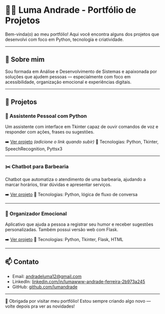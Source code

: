 # 👩‍💻 Luma Andrade - Portfólio de Projetos

Bem-vinda(o) ao meu portfólio! Aqui você encontra alguns dos projetos que desenvolvi com foco em Python, tecnologia e criatividade.

---

## 🌟 Sobre mim

Sou formada em Análise e Desenvolvimento de Sistemas e apaixonada por soluções que ajudem pessoas — especialmente com foco em acessibilidade, organização emocional e experiências digitais.

---

## 🚀 Projetos

### 💬 Assistente Pessoal com Python

Um assistente com interface em Tkinter capaz de ouvir comandos de voz e responder com ações, frases ou sugestões.

➡️ [Ver projeto](#) *(adicione o link quando subir)*
📌 Tecnologias: Python, Tkinter, SpeechRecognition, Pyttsx3

---

### ✂️ Chatbot para Barbearia

Chatbot que automatiza o atendimento de uma barbearia, ajudando a marcar horários, tirar dúvidas e apresentar serviços.

➡️ [Ver projeto](#)
📌 Tecnologias: Python, lógica de fluxo de conversa

---

### 🌈 Organizador Emocional

Aplicativo que ajuda a pessoa a registrar seu humor e receber sugestões personalizadas. Também possui versão web com Flask.

➡️ [Ver projeto](#)
📌 Tecnologias: Python, Tkinter, Flask, HTML

---

## 📫 Contato

* Email: [andradeluma12@gmail.com](mailto:andradeluma12@gmail.com)
* LinkedIn: [linkedin.com/in/lumawww-andrade-ferreira-2b973a245](https://www.linkedin.com/in/lumawww-andrade-ferreira-2b973a245)
* GitHub: [github.com/lumandrade](https://github.com/lumandrade)

---

💛 Obrigada por visitar meu portfólio! Estou sempre criando algo novo — volte depois pra ver as novidades!
